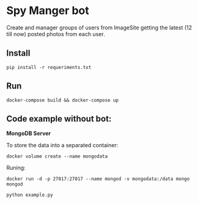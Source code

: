 # Spy Manger bot

Create and manager groups of users from ImageSite getting the latest (12 till now) posted photos from each user.


## Install

`pip install -r requeriments.txt`


## Run

`docker-compose build && docker-compose up`


## Code example without bot:

**MongoDB Server**

To store the data into a separated container:

`docker volume create --name mongodata`

Runing:

`docker run -d -p 27017:27017 --name mongod -v mongodata:/data mongo mongod`

`python example.py`